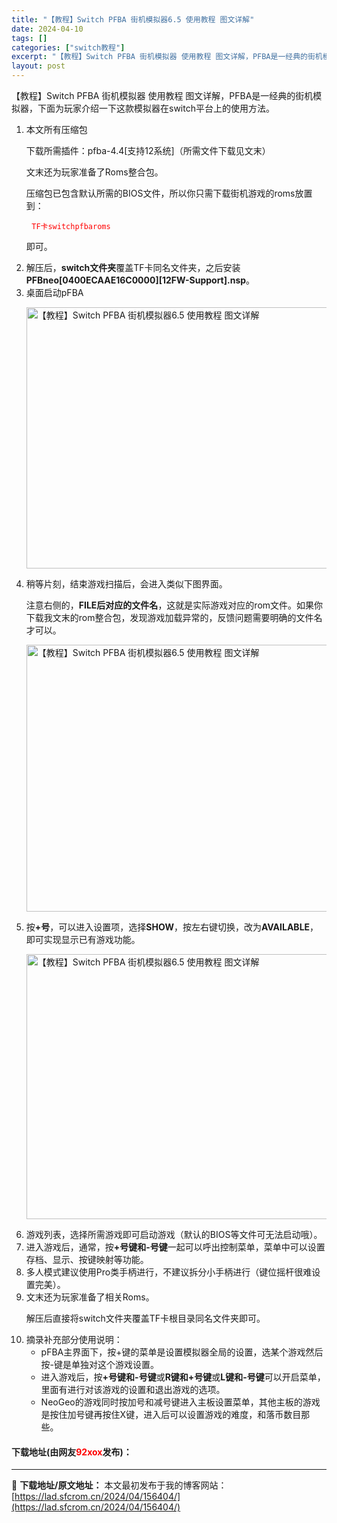 ```yaml
---
title: "【教程】Switch PFBA 街机模拟器6.5 使用教程 图文详解"
date: 2024-04-10
tags: []
categories: ["switch教程"]
excerpt: "【教程】Switch PFBA 街机模拟器 使用教程 图文详解，PFBA是一经典的街机模拟器，下面为玩家介绍一下这款模拟器在switch平台上的使用方法。 本文所有压缩包 下载所需插件：pfba-4.4[支持12系统]（所需文件下载见文末） 文末还为玩家准备了Roms整合包。 压缩包已包含默认所需的&hellip;"
layout: post
---
```


 <p>【教程】Switch PFBA 街机模拟器 使用教程 图文详解，PFBA是一经典的街机模拟器，下面为玩家介绍一下这款模拟器在switch平台上的使用方法。</p> <ol> <li> <p>本文所有压缩包</p> <p>下载所需插件：pfba-4.4[支持12系统]（所需文件下载见文末）</p> <p>文末还为玩家准备了Roms整合包。</p> <p>压缩包已包含默认所需的BIOS文件，所以你只需下载街机游戏的roms放置到：</p> <pre> <span style="color:#FF0000;"><code>TF卡switchpfbaroms</code></span></pre> <p>即可。</p></li> <li>解压后，<strong>switch文件夹</strong>覆盖TF卡同名文件夹，之后安装<strong>PFBneo[0400ECAAE16C0000][12FW-Support].nsp</strong>。</li> <li>桌面启动pFBA   <p><img src="https://lad.sfcrom.cn/wp-content/uploads/2024/04/20240410_66162e9913495.webp" style="width: 747px; height: 418px;" alt="【教程】Switch PFBA 街机模拟器6.5 使用教程 图文详解" /></p></li> <li>稍等片刻，结束游戏扫描后，会进入类似下图界面。   <p>注意右侧的，<strong>FILE后对应的文件名</strong>，这就是实际游戏对应的rom文件。如果你下载我文末的rom整合包，发现游戏加载异常的，反馈问题需要明确的文件名才可以。</p> <p><img src="https://lad.sfcrom.cn/wp-content/uploads/2024/04/20240410_66162e9989721.webp" style="width: 758px; height: 427px;" alt="【教程】Switch PFBA 街机模拟器6.5 使用教程 图文详解" /></p></li> <li>按<strong>+号</strong>，可以进入设置项，选择<strong>SHOW</strong>，按左右键切换，改为<strong>AVAILABLE</strong>，即可实现显示已有游戏功能。   <p><img src="https://lad.sfcrom.cn/wp-content/uploads/2024/04/20240410_66162e99e8368.webp" style="width: 759px; height: 424px;" alt="【教程】Switch PFBA 街机模拟器6.5 使用教程 图文详解" /></p></li> <li>游戏列表，选择所需游戏即可启动游戏（默认的BIOS等文件可无法启动哦）。</li> <li>进入游戏后，通常，按<strong>+号键和-号键</strong>一起可以呼出控制菜单，菜单中可以设置存档、显示、按键映射等功能。</li> <li>多人模式建议使用Pro类手柄进行，不建议拆分小手柄进行（键位摇杆很难设置完美）。</li> <li>文末还为玩家准备了相关Roms。   <p>解压后直接将switch文件夹覆盖TF卡根目录同名文件夹即可。</p></li> <li>摘录补充部分使用说明：   <ul> <li>pFBA主界面下，按+键的菜单是设置模拟器全局的设置，选某个游戏然后按-键是单独对这个游戏设置。</li> <li>进入游戏后，按<strong>+号键和-号键</strong>或<strong>R键和+号键</strong>或<strong>L键和-号键</strong>可以开启菜单，里面有进行对该游戏的设置和退出游戏的选项。</li> <li>NeoGeo的游戏同时按加号和减号键进入主板设置菜单，其他主板的游戏是按住加号键再按住X键，进入后可以设置游戏的难度，和落币数目那些。</li> </ul></li> </ol> <p><h4>下载地址(由网友<font color="red">92xox</font>发布)：</h4></p> 

---
📖 **下载地址/原文地址：** 本文最初发布于我的博客网站：[https://lad.sfcrom.cn/2024/04/156404/](https://lad.sfcrom.cn/2024/04/156404/)
